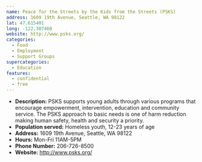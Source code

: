 ```yaml
---
name: Peace for the Streets by the Kids from the Streets (PSKS)
address: 1609 19th Avenue, Seattle, WA 98122
lat: 47.615401
long: -122.307460
website: http://www.psks.org/
categories:
  - Food
  - Employment
  - Support Groups
supercategories:
  - Education
features:
  - confidential
  - free
---
```

- **Description:** PSKS supports young adults through various programs that encourage empowerment, intervention, education and community service. The PSKS approach to basic needs is one of harm reduction making human safety, health and security a priority.
- **Population served:** Homeless youth, 12-23 years of age
- **Address:** 1609 19th Avenue, Seattle, WA 98122
- **Hours:** Mon-Fri 11AM-5PM
- **Phone Number:** 206-726-8500
- **Website:** <http://www.psks.org/>
